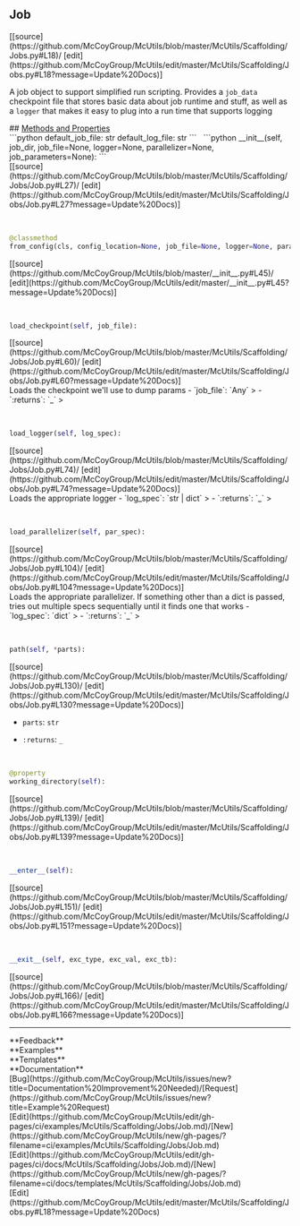 ## <a id="McUtils.McUtils.Scaffolding.Jobs.Job">Job</a> 

<div class="docs-source-link" markdown="1">
[[source](https://github.com/McCoyGroup/McUtils/blob/master/McUtils/Scaffolding/Jobs.py#L18)/
[edit](https://github.com/McCoyGroup/McUtils/edit/master/McUtils/Scaffolding/Jobs.py#L18?message=Update%20Docs)]
</div>

A job object to support simplified run scripting.
Provides a `job_data` checkpoint file that stores basic
data about job runtime and stuff, as well as a `logger` that
makes it easy to plug into a run time that supports logging







<div class="collapsible-section">
 <div class="collapsible-section collapsible-section-header" markdown="1">
## <a class="collapse-link" data-toggle="collapse" href="#methods" markdown="1"> Methods and Properties</a> <a class="float-right" data-toggle="collapse" href="#methods"><i class="fa fa-chevron-down"></i></a>
 </div>
 <div class="collapsible-section collapsible-section-body collapse show" id="methods" markdown="1">
 ```python
default_job_file: str
default_log_file: str
```
<a id="McUtils.McUtils.Scaffolding.Jobs.Job.__init__" class="docs-object-method">&nbsp;</a> 
```python
__init__(self, job_dir, job_file=None, logger=None, parallelizer=None, job_parameters=None): 
```
<div class="docs-source-link" markdown="1">
[[source](https://github.com/McCoyGroup/McUtils/blob/master/McUtils/Scaffolding/Jobs/Job.py#L27)/
[edit](https://github.com/McCoyGroup/McUtils/edit/master/McUtils/Scaffolding/Jobs/Job.py#L27?message=Update%20Docs)]
</div>


<a id="McUtils.McUtils.Scaffolding.Jobs.Job.from_config" class="docs-object-method">&nbsp;</a> 
```python
@classmethod
from_config(cls, config_location=None, job_file=None, logger=None, parallelizer=None, job_parameters=None): 
```
<div class="docs-source-link" markdown="1">
[[source](https://github.com/McCoyGroup/McUtils/blob/master/__init__.py#L45)/
[edit](https://github.com/McCoyGroup/McUtils/edit/master/__init__.py#L45?message=Update%20Docs)]
</div>


<a id="McUtils.McUtils.Scaffolding.Jobs.Job.load_checkpoint" class="docs-object-method">&nbsp;</a> 
```python
load_checkpoint(self, job_file): 
```
<div class="docs-source-link" markdown="1">
[[source](https://github.com/McCoyGroup/McUtils/blob/master/McUtils/Scaffolding/Jobs/Job.py#L60)/
[edit](https://github.com/McCoyGroup/McUtils/edit/master/McUtils/Scaffolding/Jobs/Job.py#L60?message=Update%20Docs)]
</div>
Loads the checkpoint we'll use to dump params
  - `job_file`: `Any`
    > 
  - `:returns`: `_`
    >


<a id="McUtils.McUtils.Scaffolding.Jobs.Job.load_logger" class="docs-object-method">&nbsp;</a> 
```python
load_logger(self, log_spec): 
```
<div class="docs-source-link" markdown="1">
[[source](https://github.com/McCoyGroup/McUtils/blob/master/McUtils/Scaffolding/Jobs/Job.py#L74)/
[edit](https://github.com/McCoyGroup/McUtils/edit/master/McUtils/Scaffolding/Jobs/Job.py#L74?message=Update%20Docs)]
</div>
Loads the appropriate logger
  - `log_spec`: `str | dict`
    > 
  - `:returns`: `_`
    >


<a id="McUtils.McUtils.Scaffolding.Jobs.Job.load_parallelizer" class="docs-object-method">&nbsp;</a> 
```python
load_parallelizer(self, par_spec): 
```
<div class="docs-source-link" markdown="1">
[[source](https://github.com/McCoyGroup/McUtils/blob/master/McUtils/Scaffolding/Jobs/Job.py#L104)/
[edit](https://github.com/McCoyGroup/McUtils/edit/master/McUtils/Scaffolding/Jobs/Job.py#L104?message=Update%20Docs)]
</div>
Loads the appropriate parallelizer.
If something other than a dict is passed,
tries out multiple specs sequentially until it finds one that works
  - `log_spec`: `dict`
    > 
  - `:returns`: `_`
    >


<a id="McUtils.McUtils.Scaffolding.Jobs.Job.path" class="docs-object-method">&nbsp;</a> 
```python
path(self, *parts): 
```
<div class="docs-source-link" markdown="1">
[[source](https://github.com/McCoyGroup/McUtils/blob/master/McUtils/Scaffolding/Jobs/Job.py#L130)/
[edit](https://github.com/McCoyGroup/McUtils/edit/master/McUtils/Scaffolding/Jobs/Job.py#L130?message=Update%20Docs)]
</div>

  - `parts`: `str`
    > 
  - `:returns`: `_`
    >


<a id="McUtils.McUtils.Scaffolding.Jobs.Job.working_directory" class="docs-object-method">&nbsp;</a> 
```python
@property
working_directory(self): 
```
<div class="docs-source-link" markdown="1">
[[source](https://github.com/McCoyGroup/McUtils/blob/master/McUtils/Scaffolding/Jobs/Job.py#L139)/
[edit](https://github.com/McCoyGroup/McUtils/edit/master/McUtils/Scaffolding/Jobs/Job.py#L139?message=Update%20Docs)]
</div>


<a id="McUtils.McUtils.Scaffolding.Jobs.Job.__enter__" class="docs-object-method">&nbsp;</a> 
```python
__enter__(self): 
```
<div class="docs-source-link" markdown="1">
[[source](https://github.com/McCoyGroup/McUtils/blob/master/McUtils/Scaffolding/Jobs/Job.py#L151)/
[edit](https://github.com/McCoyGroup/McUtils/edit/master/McUtils/Scaffolding/Jobs/Job.py#L151?message=Update%20Docs)]
</div>


<a id="McUtils.McUtils.Scaffolding.Jobs.Job.__exit__" class="docs-object-method">&nbsp;</a> 
```python
__exit__(self, exc_type, exc_val, exc_tb): 
```
<div class="docs-source-link" markdown="1">
[[source](https://github.com/McCoyGroup/McUtils/blob/master/McUtils/Scaffolding/Jobs/Job.py#L166)/
[edit](https://github.com/McCoyGroup/McUtils/edit/master/McUtils/Scaffolding/Jobs/Job.py#L166?message=Update%20Docs)]
</div>
 </div>
</div>












---


<div markdown="1" class="text-secondary">
<div class="container">
  <div class="row">
   <div class="col" markdown="1">
**Feedback**   
</div>
   <div class="col" markdown="1">
**Examples**   
</div>
   <div class="col" markdown="1">
**Templates**   
</div>
   <div class="col" markdown="1">
**Documentation**   
</div>
   <div class="col" markdown="1">
   
</div>
   <div class="col" markdown="1">
   
</div>
   <div class="col" markdown="1">
   
</div>
</div>
  <div class="row">
   <div class="col" markdown="1">
[Bug](https://github.com/McCoyGroup/McUtils/issues/new?title=Documentation%20Improvement%20Needed)/[Request](https://github.com/McCoyGroup/McUtils/issues/new?title=Example%20Request)   
</div>
   <div class="col" markdown="1">
[Edit](https://github.com/McCoyGroup/McUtils/edit/gh-pages/ci/examples/McUtils/Scaffolding/Jobs/Job.md)/[New](https://github.com/McCoyGroup/McUtils/new/gh-pages/?filename=ci/examples/McUtils/Scaffolding/Jobs/Job.md)   
</div>
   <div class="col" markdown="1">
[Edit](https://github.com/McCoyGroup/McUtils/edit/gh-pages/ci/docs/McUtils/Scaffolding/Jobs/Job.md)/[New](https://github.com/McCoyGroup/McUtils/new/gh-pages/?filename=ci/docs/templates/McUtils/Scaffolding/Jobs/Job.md)   
</div>
   <div class="col" markdown="1">
[Edit](https://github.com/McCoyGroup/McUtils/edit/master/McUtils/Scaffolding/Jobs.py#L18?message=Update%20Docs)   
</div>
   <div class="col" markdown="1">
   
</div>
   <div class="col" markdown="1">
   
</div>
   <div class="col" markdown="1">
   
</div>
</div>
</div>
</div>